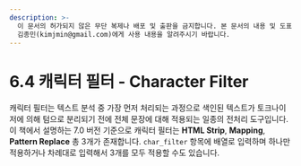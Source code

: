 ```yaml
---
description: >-
  이 문서의 허가되지 않은 무단 복제나 배포 및 출판을 금지합니다. 본 문서의 내용 및 도표 등을 인용하고자 하는 경우 출처를 명시하고
  김종민(kimjmin@gmail.com)에게 사용 내용을 알려주시기 바랍니다.
---
```


# 6.4 캐릭터 필터 - Character Filter

  캐릭터 필터는 텍스트 분석 중 가장 먼저 처리되는 과정으로 색인된 텍스트가 토크나이저에 의해 텀으로 분리되기 전에 전체 문장에 대해 적용되는 일종의 전처리 도구입니다. 이 책에서 설명하는 7.0 버전 기준으로 캐릭터 필터는 **HTML Strip**, **Mapping**, **Pattern Replace** 총 3개가 존재합니다. `char_filter` 항목에 배열로 입력하며 하나만 적용하거나 차례대로 입력해서 3개를 모두 적용할 수도 있습니다.

